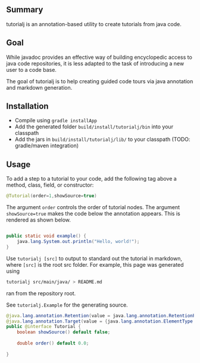 Summary
-------

tutorialj is an annotation-based utility to create tutorials from java code.

Goal
----

While javadoc provides an effective way of building encyclopedic access to 
java code repositories, it is less adapted to the task of introducing a new user to a 
code base.

The goal of tutorialj is to help creating guided code tours via
java annotation and markdown generation. 

Installation
------------

- Compile using ``gradle installApp``
- Add the generated folder ``build/install/tutorialj/bin`` into your classpath
- Add the jars in  ``build/install/tutorialj/lib/`` to your classpath 
(TODO: gradle/maven integration)




Usage
-----

To add a step to a tutorial to your code, add the following tag above a 
method, class, field, or constructor:
```java
@Tutorial(order=1,showSource=true)
```

The argument ``order`` controls the order of tutorial nodes. The argument 
``showSource=true`` makes the code below the annotation 
appears. This is rendered as shown below.


```java

public static void example() {
    java.lang.System.out.println("Hello, world!");
}
```

Use ``tutorialj [src]`` to output to standard out the tutorial in markdown,
where ``[src]`` is the root src folder. For example, this page was 
generated using
```bash
tutorialj src/main/java/ > README.md 
```
ran from the repository root.

See ``tutorialj.Example`` for the generating source.



```java
@java.lang.annotation.Retention(value = java.lang.annotation.RetentionPolicy.SOURCE)
@java.lang.annotation.Target(value = {java.lang.annotation.ElementType.CONSTRUCTOR ,java.lang.annotation.ElementType.FIELD ,java.lang.annotation.ElementType.METHOD ,java.lang.annotation.ElementType.TYPE})
public @interface Tutorial {
    boolean showSource() default false;
    
    double order() default 0.0;
    
}
```

